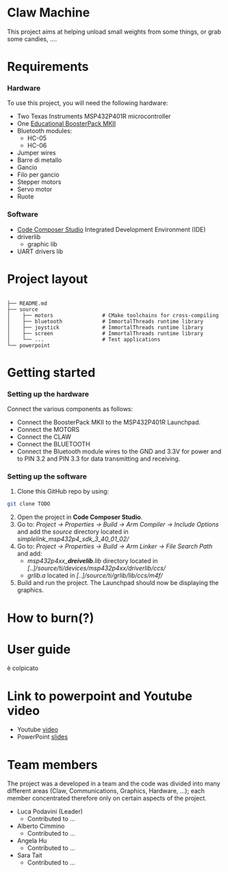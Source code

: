# Claw Machine

This project aims at helping unload small weights from some things, or grab some candies, ....

# Requirements

### Hardware

To use this project, you will need the following hardware:

- Two Texas Instruments MSP432P401R microcontroller
- One [Educational BoosterPack MKII](https://www.ti.com/tool/BOOSTXL-EDUMKII)
- Bluetooth modules:
  - HC-05
  - HC-06
- Jumper wires
- Barre di metallo
- Gancio
- Filo per gancio
- Stepper motors
- Servo motor
- Ruote

### Software

- [Code Composer Studio](https://www.ti.com/tool/CCSTUDIO) Integrated Development Environment (IDE)
- driverlib
  - graphic lib
- UART drivers lib

# Project layout

```

├── README.md
├── source
│    ├── motors                # CMake toolchains for cross-compiling
│    ├── bluetooth             # ImmortalThreads runtime library
│    ├── joystick              # ImmortalThreads runtime library
│    ├── screen                # ImmortalThreads runtime library
│    └── ...                   # Test applications
└── powerpoint
```

# Getting started

### Setting up the hardware

Connect the various components as follows:

- Connect the BoosterPack MKII to the MSP432P401R Launchpad.
- Connect the MOTORS
- Connect the CLAW
- Connect the BLUETOOTH
- Connect the Bluetooth module wires to the GND and 3.3V for power and to PIN 3.2 and PIN 3.3 for data transmitting and receiving.

### Setting up the software

1. Clone this GitHub repo by using:

```sh
git clone TODO
```

2. Open the project in **Code Composer Studio**.
3. Go to: _Project → Properties → Build → Arm Compiler → Include Options_ and add the _source_ directory located in _simplelink_msp432p4_sdk_3_40_01_02/_
4. Go to: _Project → Properties → Build → Arm Linker → File Search Path_ and add:
   - _msp432p4xx\_**dreivelib**.lib_ directory located in _[..]/source/ti/devices/msp432p4xx/driverlib/ccs/_
   - _grlib.a_ located in _[..]/source/ti/grlib/lib/ccs/m4f/_
5. Build and run the project. The Launchpad should now be displaying the graphics.

# How to burn(?)

# User guide

è colpicato

# Link to powerpoint and Youtube video

- Youtube [video](todo)
- PowerPoint [slides](todo)

# Team members

The project was a developed in a team and the code was divided into many different areas (Claw, Communications, Graphics, Hardware, ...); each member concentrated therefore only on certain aspects of the project.

- Luca Podavini (Leader)
  - Contributed to ...
- Alberto Cimmino
  - Contributed to ...
- Angela Hu
  - Contributed to ...
- Sara Tait
  - Contributed to ...
